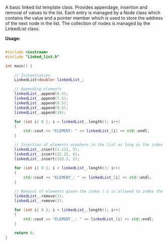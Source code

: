 A basic linked list template class.
Provides appendage, insertion and removal of values to the list.
Each entry is managed by a Node class which contains the value and a pointer member which is used to store the address of the next node in the list.
The collection of nodes is managed by the LinkedList class.

**Usage:**

```C++

#include <iostream>
#include "Linked_list.h"

int main() {
    
    // Instantiation
    LinkedList<double> linkedList_;

    // Appending elements
    linkedList_.append(6.5);
    linkedList_.append(7.5);
    linkedList_.append(8.5);
    linkedList_.append(9.5);
    linkedList_.append(10);

    for (int i{ 0 }; i < linkedList_.length(); i++)
    {
        std::cout << "ELEMENT: " << linkedList_[i] << std::endl;
    }

    // Insertion of elements anywhere in the list as long as the index in not out of range (-1 is allowed to index the last element)
    linkedList_.insert(1.111, 5);
    linkedList_.insert(22.22, 6);
    linkedList_.insert(333.3, 2);
    
    for (int i{ 0 }; i < linkedList_.length(); i++)
    {
        std::cout << "ELEMENT_: " << linkedList_[i] << std::endl;
    }

    // Removal of elements given the index (-1 is allowed to index the last element)
    linkedList_.remove(2);
    linkedList_.remove(2);

    for (int i{ 0 }; i < linkedList_.length(); i++)
    {
        std::cout << "ELEMENT__: " << linkedList_[i] << std::endl;
    }

    return 0;
}
```